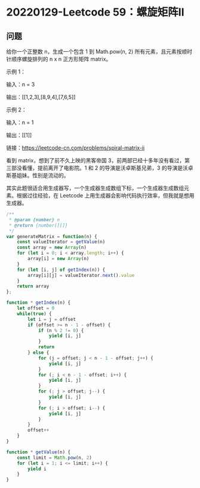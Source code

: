 # 20220129-Leetcode 59：螺旋矩阵II

## 问题

给你一个正整数 n，生成一个包含 1 到 Math.pow(n, 2) 所有元素，且元素按顺时针顺序螺旋排列的 n x n 正方形矩阵 matrix。

示例 1：

输入：n = 3

输出：[[1,2,3],[8,9,4],[7,6,5]]

示例 2：

输入：n = 1

输出：[[1]]

链接：https://leetcode-cn.com/problems/spiral-matrix-ii

看到 matrix，想到了前不久上映的黑客帝国 3，前两部已经十多年没有看过，第三部没看懂，提前离开了电影院。1 和 2 的导演是沃卓斯基兄弟，3 的导演是沃卓斯基姐妹。性别是流动的。

其实此题很适合用生成器写，一个生成器生成数组下标，一个生成器生成数组元素。根据过往经验，在 Leetcode 上用生成器会影响代码执行效率，但我就是想用生成器。

```JavaScript
/**
 * @param {number} n
 * @return {number[][]}
 */
var generateMatrix = function(n) {
    const valueIterator = getValue(n)
    const array = new Array(n)
    for (let i = 0; i < array.length; i++) {
        array[i] = new Array(n)
    }
    for (let [i, j] of getIndex(n)) {
        array[i][j] = valueIterator.next().value
    }
    return array
};

function * getIndex(n) {
    let offset = 0
    while(true) {
        let i = j = offset
        if (offset >= n - 1 - offset) {
            if (n % 2 != 0) {
                yield [i, j]
            }
            return
        } else {
            for (j = offset; j < n - 1 - offset; j++) {
                yield [i, j]
            }
            for (; i < n - 1 - offset; i++) {
                yield [i, j]
            }
            for (; j > offset; j--) {
                yield [i, j]
            }
            for (; i > offset; i--) {
                yield [i, j]
            }   
        }
        offset++
    }
}

function * getValue(n) {
    const limit = Math.pow(n, 2)
    for (let i = 1; i <= limit; i++) {
        yield i
    }
}
```


